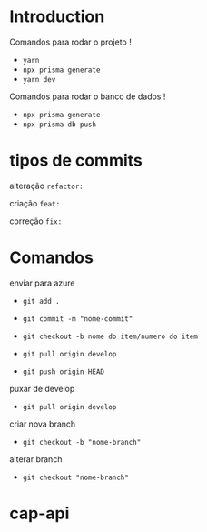 # Introduction

Comandos para rodar o projeto !

- `yarn`
- `npx prisma generate`
- `yarn dev`

Comandos para rodar o banco de dados !

- `npx prisma generate`
- `npx prisma db push`

# tipos de commits

alteração `refactor:`

criação `feat:`

correção `fix:`

# Comandos

enviar para azure

- `git add .`

- `git commit -m "nome-commit"`

- `git checkout -b nome do item/numero do item`

- `git pull origin develop`

- `git push origin HEAD`

puxar de develop

- `git pull origin develop`

criar nova branch

- `git checkout -b "nome-branch"`

alterar branch

- `git checkout "nome-branch"`
# cap-api
